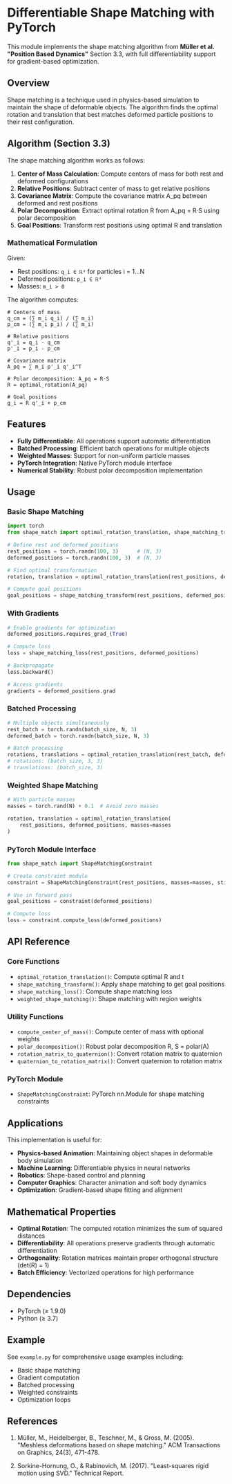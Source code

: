 # Differentiable Shape Matching with PyTorch

This module implements the shape matching algorithm from **Müller et al. "Position Based Dynamics"** Section 3.3, with full differentiability support for gradient-based optimization.

## Overview

Shape matching is a technique used in physics-based simulation to maintain the shape of deformable objects. The algorithm finds the optimal rotation and translation that best matches deformed particle positions to their rest configuration.

## Algorithm (Section 3.3)

The shape matching algorithm works as follows:

1. **Center of Mass Calculation**: Compute centers of mass for both rest and deformed configurations
2. **Relative Positions**: Subtract center of mass to get relative positions
3. **Covariance Matrix**: Compute the covariance matrix A_pq between deformed and rest positions
4. **Polar Decomposition**: Extract optimal rotation R from A_pq = R·S using polar decomposition
5. **Goal Positions**: Transform rest positions using optimal R and translation

### Mathematical Formulation

Given:
- Rest positions: `q_i ∈ ℝ³` for particles i = 1...N
- Deformed positions: `p_i ∈ ℝ³`  
- Masses: `m_i > 0`

The algorithm computes:

```
# Centers of mass
q_cm = (∑ m_i q_i) / (∑ m_i)
p_cm = (∑ m_i p_i) / (∑ m_i)

# Relative positions  
q'_i = q_i - q_cm
p'_i = p_i - p_cm

# Covariance matrix
A_pq = ∑ m_i p'_i q'_i^T

# Polar decomposition: A_pq = R·S
R = optimal_rotation(A_pq)

# Goal positions
g_i = R q'_i + p_cm
```

## Features

- **Fully Differentiable**: All operations support automatic differentiation
- **Batched Processing**: Efficient batch operations for multiple objects
- **Weighted Masses**: Support for non-uniform particle masses
- **PyTorch Integration**: Native PyTorch module interface
- **Numerical Stability**: Robust polar decomposition implementation

## Usage

### Basic Shape Matching

```python
import torch
from shape_match import optimal_rotation_translation, shape_matching_transform

# Define rest and deformed positions
rest_positions = torch.randn(100, 3)      # (N, 3)
deformed_positions = torch.randn(100, 3)  # (N, 3)

# Find optimal transformation
rotation, translation = optimal_rotation_translation(rest_positions, deformed_positions)

# Compute goal positions  
goal_positions = shape_matching_transform(rest_positions, deformed_positions)
```

### With Gradients

```python
# Enable gradients for optimization
deformed_positions.requires_grad_(True)

# Compute loss
loss = shape_matching_loss(rest_positions, deformed_positions)

# Backpropagate
loss.backward()

# Access gradients
gradients = deformed_positions.grad
```

### Batched Processing

```python
# Multiple objects simultaneously
rest_batch = torch.randn(batch_size, N, 3)
deformed_batch = torch.randn(batch_size, N, 3)

# Batch processing
rotations, translations = optimal_rotation_translation(rest_batch, deformed_batch)
# rotations: (batch_size, 3, 3)
# translations: (batch_size, 3)
```

### Weighted Shape Matching

```python
# With particle masses
masses = torch.rand(N) + 0.1  # Avoid zero masses

rotation, translation = optimal_rotation_translation(
    rest_positions, deformed_positions, masses=masses
)
```

### PyTorch Module Interface

```python
from shape_match import ShapeMatchingConstraint

# Create constraint module
constraint = ShapeMatchingConstraint(rest_positions, masses=masses, stiffness=0.8)

# Use in forward pass
goal_positions = constraint(deformed_positions)

# Compute loss
loss = constraint.compute_loss(deformed_positions)
```

## API Reference

### Core Functions

- `optimal_rotation_translation()`: Compute optimal R and t
- `shape_matching_transform()`: Apply shape matching to get goal positions  
- `shape_matching_loss()`: Compute shape matching loss
- `weighted_shape_matching()`: Shape matching with region weights

### Utility Functions

- `compute_center_of_mass()`: Compute center of mass with optional weights
- `polar_decomposition()`: Robust polar decomposition R, S = polar(A)
- `rotation_matrix_to_quaternion()`: Convert rotation matrix to quaternion
- `quaternion_to_rotation_matrix()`: Convert quaternion to rotation matrix

### PyTorch Module

- `ShapeMatchingConstraint`: PyTorch nn.Module for shape matching constraints

## Applications

This implementation is useful for:

- **Physics-based Animation**: Maintaining object shapes in deformable body simulation
- **Machine Learning**: Differentiable physics in neural networks  
- **Robotics**: Shape-based control and planning
- **Computer Graphics**: Character animation and soft body dynamics
- **Optimization**: Gradient-based shape fitting and alignment

## Mathematical Properties

- **Optimal Rotation**: The computed rotation minimizes the sum of squared distances
- **Differentiability**: All operations preserve gradients through automatic differentiation
- **Orthogonality**: Rotation matrices maintain proper orthogonal structure (det(R) = 1)
- **Batch Efficiency**: Vectorized operations for high performance

## Dependencies

- PyTorch (≥ 1.9.0)
- Python (≥ 3.7)

## Example

See `example.py` for comprehensive usage examples including:
- Basic shape matching
- Gradient computation
- Batched processing  
- Weighted constraints
- Optimization loops

## References

1. Müller, M., Heidelberger, B., Teschner, M., & Gross, M. (2005). "Meshless deformations based on shape matching." ACM Transactions on Graphics, 24(3), 471-478.

2. Sorkine-Hornung, O., & Rabinovich, M. (2017). "Least-squares rigid motion using SVD." Technical Report.
